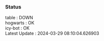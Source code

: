 ### Status


table : DOWN  
hogwarts : OK  
icy-bot : OK  
Latest Update : 2024-03-29 08:10:04.626903
